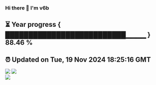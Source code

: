 ### Hi there 👋  I'm v6b  
⏳ Year progress { ██████████████████████████▁▁▁▁ } 88.46 %
---
⏰ Updated on Tue, 19 Nov 2024 18:25:16 GMT
---
![](https://github-readme-stats.vercel.app/api?username=v6b&bg_color=30,e96443,904e95&title_color=fff&text_color=fff&layout=compact)
![](https://github-readme-stats.vercel.app/api/top-langs/?username=v6b&layout=compact&bg_color=30,e96443,904e95&title_color=fff&text_color=fff)  
![](https://gcore.jsdelivr.net/gh/v6b/v6b@main/assets/github-contribution-grid-snake.svg)

